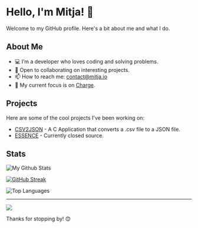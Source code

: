 # Hello, I'm Mitja! 👋

Welcome to my GitHub profile. Here's a bit about me and what I do.

## About Me

- 💻 I’m a developer who loves coding and solving problems.
- 🚀 Open to collaborating on interesting projects.
- 📫 How to reach me: contact@mitja.io
- 🔭 My current focus is on [Charge](https://github.com/charge-finance).

## Projects

Here are some of the cool projects I've been working on:

- [CSV2JSON](https://github.com/MitjaCH/csv-to-json) - A C Application that converts a .csv file to a JSON file.
- [ESSENCE](https://github.com/MitjaCH/essence) - Currently closed source.

## Stats

![My Github Stats](https://github-readme-stats.vercel.app/api?username=MitjaCH&show_icons=true&hide_title=true&hide=prs&count_private=true&theme=github_dark)

[![GitHub Streak](https://streak-stats.demolab.com?user=MitjaCH&theme=github-dark-blue&locale=de&date_format=j%2Fn%5B%2FY%5D)](https://git.io/streak-stats)

![Top Languages](https://github-readme-stats.vercel.app/api/top-langs/?username=MitjaCH&layout=compact&theme=github_dark)

---

[![](https://visitcount.itsvg.in/api?id=MitjaCH&label=&color=1&icon=0&pretty=true)](https://visitcount.itsvg.in)

Thanks for stopping by! 😊
